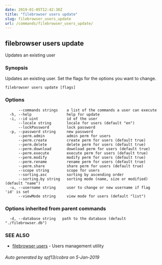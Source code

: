 ```yaml
---
date: 2019-01-05T12:42:38Z
title: "filebrowser users update"
slug: filebrowser_users_update
url: /commands/filebrowser_users_update/
---
```

## filebrowser users update

Updates an existing user

### Synopsis

Updates an existing user. Set the flags for the
options you want to change.

```
filebrowser users update [flags]
```

### Options

```
      --commands strings    a list of the commands a user can execute
  -h, --help                help for update
  -i, --id uint             id of the user
      --locale string       locale for users (default "en")
      --lockPassword        lock password
  -p, --password string     new password
      --perm.admin          admin perm for users
      --perm.create         create perm for users (default true)
      --perm.delete         delete perm for users (default true)
      --perm.download       download perm for users (default true)
      --perm.execute        execute perm for users (default true)
      --perm.modify         modify perm for users (default true)
      --perm.rename         rename perm for users (default true)
      --perm.share          share perm for users (default true)
      --scope string        scope for users
      --sorting.asc         sorting by ascending order
      --sorting.by string   sorting mode (name, size or modified) (default "name")
  -u, --username string     user to change or new username if flag 'id' is set
      --viewMode string     view mode for users (default "list")
```

### Options inherited from parent commands

```
  -d, --database string   path to the database (default "./filebrowser.db")
```

### SEE ALSO

* [filebrowser users](/commands/filebrowser_users/)	 - Users management utility

###### Auto generated by spf13/cobra on 5-Jan-2019
